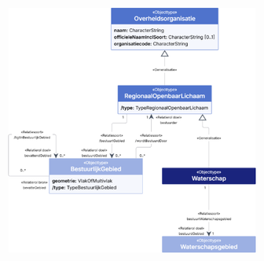 ![Waterschap - detail](model-docs/media/waterschap-detail.png "VWaterschapeiligheidsregio - detail")
